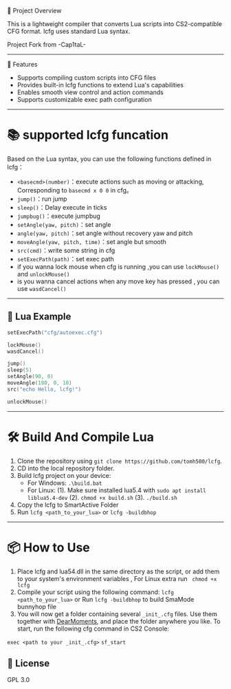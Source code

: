 🎯 Project Overview

This is a lightweight compiler that converts Lua scripts into CS2-compatible CFG format.
lcfg uses standard Lua syntax.

Project Fork from -Cap1taL-


---

🚀 Features
* Supports compiling custom scripts into CFG files
* Provides built-in lcfg functions to extend Lua's capabilities
* Enables smooth view control and action commands
* Supports customizable exec path configuration

---



# 📚 supported lcfg funcation

Based on the Lua syntax, you can use the following functions defined in lcfg：

* `<basecmd>(number)`：execute actions such as moving or attacking,  Corresponding to `basecmd x 0 0` in cfg。
* `jump()`：run jump
* `sleep()`：Delay execute in ticks
* `jumpbug()`：execute jumpbug
* `setAngle(yaw, pitch)`：set angle
* `angle(yaw, pitch)`：set angle without recovery yaw and pitch
* `moveAngle(yaw, pitch, time)`：set angle but smooth
* `src(cmd)`：write some string in cfg
* `setExecPath(path)`：set exec path
* if you wanna lock mouse when cfg is running ,you can use `lockMouse()` and `unlockMouse()`
* is you wanna cancel actions when any move key has pressed , you can use `wasdCancel()`

---

## 📄 Lua Example

```lua
setExecPath("cfg/autoexec.cfg")

lockMouse()
wasdCancel()

jump()
sleep(5)
setAngle(90, 0)
moveAngle(180, 0, 10)
src("echo Hello, lcfg!")

unlockMouse()
```

---

# 🛠️ Build And Compile Lua


1. Clone the repository using `git clone https://github.com/tomh500/lcfg`. 
2. CD into the local repository folder.
3. Build lcfg project on your device:
    - For Windows: `.\build.bat`
    - For Linux: 
      (1). Make sure installed lua5.4 with `sudo apt install liblua5.4-dev`
      (2). `chmod +x build.sh`
      (3). `./build.sh`
4. Copy the lcfg to SmartActive Folder
5. Run ```lcfg <path_to_your_lua>``` or ```lcfg -buildbhop```

---

# 📦 How to Use

1. Place lcfg and lua54.dll in the same directory as the script, or add them to your system's environment variables , For Linux extra run ``` chmod +x lcfg```
2. Compile your script using the following command: ```lcfg <path_to_your_lua>``` or Run ```lcfg -buildbhop``` to build SmaMode bunnyhop file
3. You will now get a folder containing several ```_init_.cfg``` files. Use them together with <a href="https://github.com/tomh500/MoClient">DearMoments</a>, and place the folder anywhere you like. To start, run the following cfg command in CS2 Console:

```exec <path to your _init_.cfg>```
```sf_start```

## 📜 License

GPL 3.0


